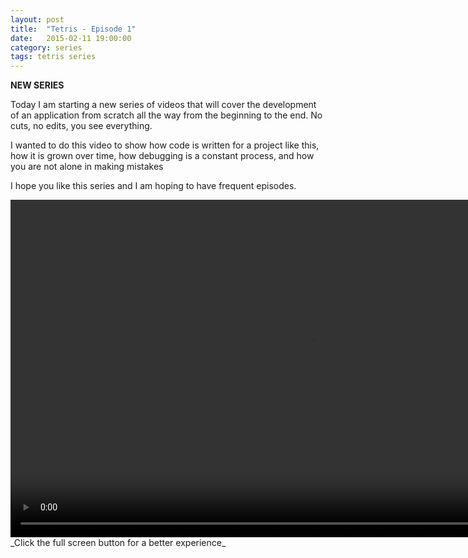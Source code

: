 ```yaml
---
layout: post
title:  "Tetris - Episode 1"
date:   2015-02-11 19:00:00
category: series
tags: tetris series
---
```

**NEW SERIES**

Today I am starting a new series of videos that will cover the development of an application from scratch all the way from the beginning to the end. No cuts, no edits, you see everything.

I wanted to do this video to show how code is written for a project like this, how it is grown over time, how debugging is a constant process, and how you are not alone in making mistakes

I hope you like this series and I am hoping to have frequent episodes.

<video width="960" height="540" style="max-width:960;max-height:540;" controls>
	<source src="http://videos.quarrantine.com?name=gitbasics.mp4" type="video/mp4">
</video>
_Click the full screen button for a better experience_
